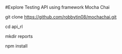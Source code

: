 #Explore Testing API using framework Mocha Chai

git clone https://github.com/robbytin08/mochachai.git

cd api_rl

mkdir reports

npm install
